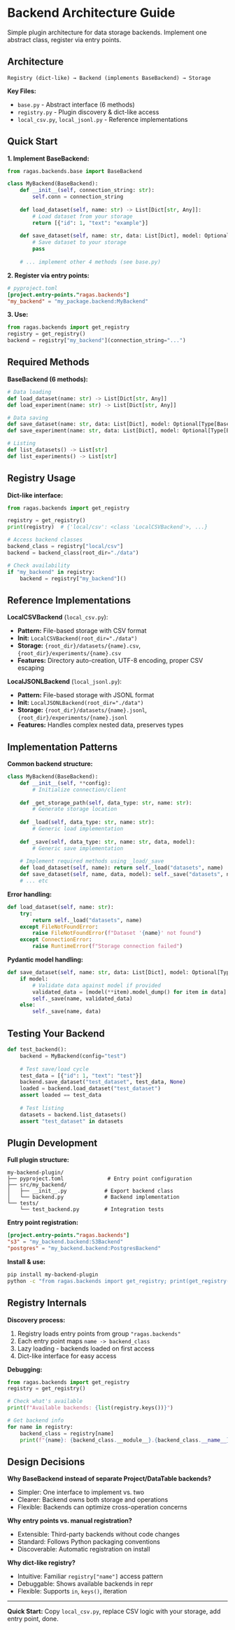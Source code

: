 # Backend Architecture Guide

Simple plugin architecture for data storage backends. Implement one abstract class, register via entry points.

## Architecture

```
Registry (dict-like) → Backend (implements BaseBackend) → Storage
```

**Key Files:**
- `base.py` - Abstract interface (6 methods)
- `registry.py` - Plugin discovery & dict-like access
- `local_csv.py`, `local_jsonl.py` - Reference implementations

## Quick Start

**1. Implement BaseBackend:**
```python
from ragas.backends.base import BaseBackend

class MyBackend(BaseBackend):
    def __init__(self, connection_string: str):
        self.conn = connection_string
    
    def load_dataset(self, name: str) -> List[Dict[str, Any]]:
        # Load dataset from your storage
        return [{"id": 1, "text": "example"}]
    
    def save_dataset(self, name: str, data: List[Dict], model: Optional[Type[BaseModel]]):
        # Save dataset to your storage
        pass
    
    # ... implement other 4 methods (see base.py)
```

**2. Register via entry points:**
```toml
# pyproject.toml
[project.entry-points."ragas.backends"]
"my_backend" = "my_package.backend:MyBackend"
```

**3. Use:**
```python
from ragas.backends import get_registry
registry = get_registry()
backend = registry["my_backend"](connection_string="...")
```

## Required Methods

**BaseBackend (6 methods):**
```python
# Data loading
def load_dataset(name: str) -> List[Dict[str, Any]]
def load_experiment(name: str) -> List[Dict[str, Any]]

# Data saving  
def save_dataset(name: str, data: List[Dict], model: Optional[Type[BaseModel]])
def save_experiment(name: str, data: List[Dict], model: Optional[Type[BaseModel]])

# Listing
def list_datasets() -> List[str]
def list_experiments() -> List[str]
```

## Registry Usage

**Dict-like interface:**
```python
from ragas.backends import get_registry

registry = get_registry()
print(registry)  # {'local/csv': <class 'LocalCSVBackend'>, ...}

# Access backend classes
backend_class = registry["local/csv"]
backend = backend_class(root_dir="./data")

# Check availability
if "my_backend" in registry:
    backend = registry["my_backend"]()
```

## Reference Implementations

**LocalCSVBackend** (`local_csv.py`):
- **Pattern:** File-based storage with CSV format
- **Init:** `LocalCSVBackend(root_dir="./data")`
- **Storage:** `{root_dir}/datasets/{name}.csv`, `{root_dir}/experiments/{name}.csv`
- **Features:** Directory auto-creation, UTF-8 encoding, proper CSV escaping

**LocalJSONLBackend** (`local_jsonl.py`):
- **Pattern:** File-based storage with JSONL format  
- **Init:** `LocalJSONLBackend(root_dir="./data")`
- **Storage:** `{root_dir}/datasets/{name}.jsonl`, `{root_dir}/experiments/{name}.jsonl`
- **Features:** Handles complex nested data, preserves types

## Implementation Patterns

**Common backend structure:**
```python
class MyBackend(BaseBackend):
    def __init__(self, **config):
        # Initialize connection/client
        
    def _get_storage_path(self, data_type: str, name: str):
        # Generate storage location
        
    def _load(self, data_type: str, name: str):
        # Generic load implementation
        
    def _save(self, data_type: str, name: str, data, model):
        # Generic save implementation
        
    # Implement required methods using _load/_save
    def load_dataset(self, name): return self._load("datasets", name)
    def save_dataset(self, name, data, model): self._save("datasets", name, data, model)
    # ... etc
```

**Error handling:**
```python
def load_dataset(self, name: str):
    try:
        return self._load("datasets", name)
    except FileNotFoundError:
        raise FileNotFoundError(f"Dataset '{name}' not found")
    except ConnectionError:
        raise RuntimeError(f"Storage connection failed")
```

**Pydantic model handling:**
```python
def save_dataset(self, name: str, data: List[Dict], model: Optional[Type[BaseModel]]):
    if model:
        # Validate data against model if provided
        validated_data = [model(**item).model_dump() for item in data]
        self._save(name, validated_data)
    else:
        self._save(name, data)
```

## Testing Your Backend

```python
def test_backend():
    backend = MyBackend(config="test")
    
    # Test save/load cycle
    test_data = [{"id": 1, "text": "test"}]
    backend.save_dataset("test_dataset", test_data, None)
    loaded = backend.load_dataset("test_dataset")
    assert loaded == test_data
    
    # Test listing
    datasets = backend.list_datasets()
    assert "test_dataset" in datasets
```

## Plugin Development

**Full plugin structure:**
```
my-backend-plugin/
├── pyproject.toml              # Entry point configuration
├── src/my_backend/
│   ├── __init__.py            # Export backend class
│   └── backend.py             # Backend implementation
└── tests/
    └── test_backend.py        # Integration tests
```

**Entry point registration:**
```toml
[project.entry-points."ragas.backends"]
"s3" = "my_backend.backend:S3Backend"
"postgres" = "my_backend.backend:PostgresBackend"
```

**Install & use:**
```bash
pip install my-backend-plugin
python -c "from ragas.backends import get_registry; print(get_registry())"
```

## Registry Internals

**Discovery process:**
1. Registry loads entry points from group `"ragas.backends"`  
2. Each entry point maps `name -> backend_class`
3. Lazy loading - backends loaded on first access
4. Dict-like interface for easy access

**Debugging:**
```python
from ragas.backends import get_registry
registry = get_registry()

# Check what's available
print(f"Available backends: {list(registry.keys())}")

# Get backend info
for name in registry:
    backend_class = registry[name]
    print(f"{name}: {backend_class.__module__}.{backend_class.__name__}")
```

## Design Decisions

**Why BaseBackend instead of separate Project/DataTable backends?**
- Simpler: One interface to implement vs. two
- Clearer: Backend owns both storage and operations
- Flexible: Backends can optimize cross-operation concerns

**Why entry points vs. manual registration?**
- Extensible: Third-party backends without code changes
- Standard: Follows Python packaging conventions  
- Discoverable: Automatic registration on install

**Why dict-like registry?**
- Intuitive: Familiar `registry["name"]` access pattern
- Debuggable: Shows available backends in repr
- Flexible: Supports `in`, `keys()`, iteration

---

**Quick Start:** Copy `local_csv.py`, replace CSV logic with your storage, add entry point, done.